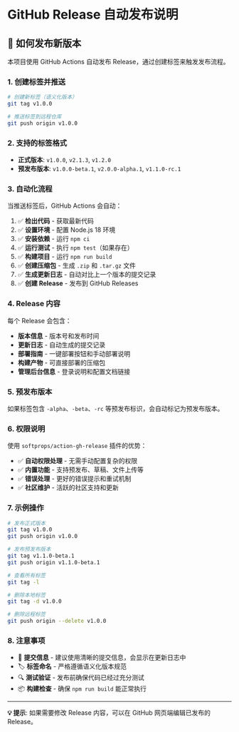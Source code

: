 # GitHub Release 自动发布说明

## 🚀 如何发布新版本

本项目使用 GitHub Actions 自动发布 Release，通过创建标签来触发发布流程。

### 1. 创建标签并推送

```bash
# 创建新标签（语义化版本）
git tag v1.0.0

# 推送标签到远程仓库
git push origin v1.0.0
```

### 2. 支持的标签格式

- **正式版本**: `v1.0.0`, `v2.1.3`, `v1.2.0`
- **预发布版本**: `v1.0.0-beta.1`, `v2.0.0-alpha.1`, `v1.1.0-rc.1`

### 3. 自动化流程

当推送标签后，GitHub Actions 会自动：

1. ✅ **检出代码** - 获取最新代码
2. ✅ **设置环境** - 配置 Node.js 18 环境
3. ✅ **安装依赖** - 运行 `npm ci`
4. ✅ **运行测试** - 执行 `npm test`（如果存在）
5. ✅ **构建项目** - 运行 `npm run build`
6. ✅ **创建压缩包** - 生成 `.zip` 和 `.tar.gz` 文件
7. ✅ **生成更新日志** - 自动对比上一个版本的提交记录
8. ✅ **创建 Release** - 发布到 GitHub Releases

### 4. Release 内容

每个 Release 会包含：

- **版本信息** - 版本号和发布时间
- **更新日志** - 自动生成的提交记录
- **部署指南** - 一键部署按钮和手动部署说明
- **构建产物** - 可直接部署的压缩包
- **管理后台信息** - 登录说明和配置文档链接

### 5. 预发布版本

如果标签包含 `-alpha`、`-beta`、`-rc` 等预发布标识，会自动标记为预发布版本。

### 6. 权限说明

使用 `softprops/action-gh-release` 插件的优势：

- ✅ **自动权限处理** - 无需手动配置复杂的权限
- ✅ **内置功能** - 支持预发布、草稿、文件上传等
- ✅ **错误处理** - 更好的错误提示和重试机制
- ✅ **社区维护** - 活跃的社区支持和更新

### 7. 示例操作

```bash
# 发布正式版本
git tag v1.0.0
git push origin v1.0.0

# 发布预发布版本
git tag v1.1.0-beta.1
git push origin v1.1.0-beta.1

# 查看所有标签
git tag -l

# 删除本地标签
git tag -d v1.0.0

# 删除远程标签
git push origin --delete v1.0.0
```

### 8. 注意事项

- 📝 **提交信息** - 建议使用清晰的提交信息，会显示在更新日志中
- 🏷️ **标签命名** - 严格遵循语义化版本规范
- 🔍 **测试验证** - 发布前确保代码已经过充分测试
- 📦 **构建检查** - 确保 `npm run build` 能正常执行

---

**💡 提示**: 如果需要修改 Release 内容，可以在 GitHub 网页端编辑已发布的 Release。
